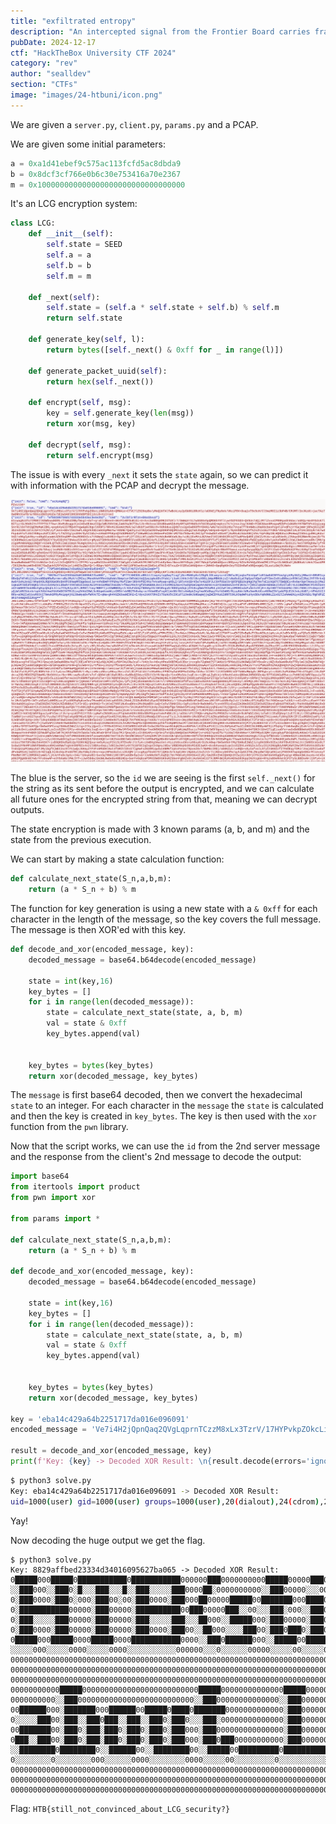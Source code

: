 ```yaml
---
title: "exfiltrated entropy"
description: "An intercepted signal from the Frontier Board carries fragments of hidden directives, veiled in layers of complexity. Unlocking its secrets could reveal their plans and disrupt their control. Will you decipher the commands and turn the tide in the struggle for the Frontier?"
pubDate: 2024-12-17
ctf: "HackTheBox University CTF 2024"
category: "rev"
author: "sealldev"
section: "CTFs"
image: "images/24-htbuni/icon.png"
---
```




We are given a `server.py`, `client.py`, `params.py` and a PCAP.

We are given some initial parameters:
```python
a = 0xa1d41ebef9c575ac113fcfd5ac8dbda9
b = 0x8dcf3cf766e0b6c30e753416a70e2367
m = 0x100000000000000000000000000000000
```

It's an LCG encryption system:
```python
class LCG:
    def __init__(self):
        self.state = SEED
        self.a = a
        self.b = b
        self.m = m
    
    def _next(self):
        self.state = (self.a * self.state + self.b) % self.m
        return self.state
    
    def generate_key(self, l):
        return bytes([self._next() & 0xff for _ in range(l)])

    def generate_packet_uuid(self):
        return hex(self._next())

    def encrypt(self, msg):
        key = self.generate_key(len(msg))
        return xor(msg, key)

    def decrypt(self, msg):
        return self.encrypt(msg)
```

The issue is with every `_next` it sets the `state` again, so we can predict it with information with the PCAP and decrypt the message.

![cryptopcap.png](images/24-htbuni/cryptopcap.png)

The blue is the server, so the `id` we are seeing is the first `self._next()` for the string as its sent before the output is encrypted, and we can calculate all future ones for the encrypted string from that, meaning we can decrypt outputs.

The state encryption is made with 3 known params (a, b, and m) and the state from the previous execution.

We can start by making a state calculation function:
```python
def calculate_next_state(S_n,a,b,m):
    return (a * S_n + b) % m
```

The function for key generation is using a new state with a `& 0xff` for each character in the length of the message, so the key covers the full message. The message is then XOR'ed with this key.

```python
def decode_and_xor(encoded_message, key):
    decoded_message = base64.b64decode(encoded_message)
    
    state = int(key,16)
    key_bytes = []
    for i in range(len(decoded_message)):
        state = calculate_next_state(state, a, b, m)
        val = state & 0xff
        key_bytes.append(val)
        
    
    key_bytes = bytes(key_bytes)
    return xor(decoded_message, key_bytes)
```

The `message` is first base64 decoded, then we convert the hexadecimal `state` to an integer. For each character in the `message` the `state` is calculated and then the key is created in `key_bytes`. The key is then used with the `xor` function from the `pwn` library.

Now that the script works, we can use the `id` from the 2nd server message and the response from the client's 2nd message to decode the output:
```python
import base64
from itertools import product
from pwn import xor

from params import *

def calculate_next_state(S_n,a,b,m):
    return (a * S_n + b) % m

def decode_and_xor(encoded_message, key):
    decoded_message = base64.b64decode(encoded_message)
    
    state = int(key,16)
    key_bytes = []
    for i in range(len(decoded_message)):
        state = calculate_next_state(state, a, b, m)
        val = state & 0xff
        key_bytes.append(val)
        
    
    key_bytes = bytes(key_bytes)
    return xor(decoded_message, key_bytes)

key = 'eba14c429a64b2251717da016e096091'
encoded_message = 'Ve7i4H2jQpnQaq2QVgLqprnTCzzM8xLx3TzrV/17HYPvkpZOkcLiOWhXSybh+QMNAie+CTVC7lZ928epBo/yMoQ1KfAlfwBckLny2pSb86i8RcHlz/aG9kEjfNy8ek/VKciP0V+Duq1xT9c5cH/Cl5mzM0I1z3bP4B/CMJMf/2eJKzdt+jucTAz7OwONh3twYB/a/R0nzzBG5iKUZe/SE2wSA8lDHCbh8dOP5DIj2cLR+XiIrooI'

result = decode_and_xor(encoded_message, key)
print(f'Key: {key} -> Decoded XOR Result: \n{result.decode(errors='ignore')}')
```

```bash
$ python3 solve.py
Key: eba14c429a64b2251717da016e096091 -> Decoded XOR Result: 
uid=1000(user) gid=1000(user) groups=1000(user),20(dialout),24(cdrom),25(floppy),27(sudo),29(audio),30(dip),44(video),46(plugdev),106(netdev),110(lpadmin),114(bluetooth),116(scanner)
```
Yay!

Now decoding the huge output we get the flag.

```
$ python3 solve.py
Key: 8829affbed23334d34016095627ba065 -> Decoded XOR Result: 
0█████000█████0███████████0███████████000000███0000000000█████00000███00████00████000000000000000000000000000000000█████00000000000000000000000000000000000000000000000000000000███00000000000000000000000000000000000█████0000000000
░░███000░░███0░█░░░███░░░█░░███░░░░░███0000██░0000000000░░███00000░░░00░░███0░░███00000000000000000000000000000000░░███00000000000000000000000000000000000000000000000000000000░░░00000000000000000000000000000000000░░███00000000000
0░███0000░███0░000░███00░00░███0000░███000██00000█████00███████000████00░███00░███000000000000████████0000██████00███████00000000000000██████000██████00████████000█████0█████0████00████████0000██████000██████000███████00000000000
0░███████████00000░███00000░██████████00███00000███░░00░░░███░000░░███00░███00░███00000000000░░███░░███00███░░███░░░███░00000000000000███░░███0███░░███░░███░░███0░░███0░░███0░░███0░░███░░███00███░░███0███░░███0███░░███00000000000
0░███░░░░░███00000░███00000░███░░░░░███░░░██000░░█████000░███00000░███00░███00░███000000000000░███0░███0░███0░███00░███00000000000000░███0░░░0░███0░███0░███0░███00░███00░███00░███00░███0░███0░███0░░░0░███████0░███0░███00000000000
0░███0000░███00000░███00000░███0000░███00░░██000░░░░███00░███0███0░███00░███00░███000000000000░███0░███0░███0░███00░███0███0000000000░███00███░███0░███0░███0░███00░░███0███000░███00░███0░███0░███00███░███░░░00░███0░███00000000000
0█████000█████0000█████0000███████████0000░░███0██████000░░█████00█████0█████0█████0█████████0████0█████░░██████000░░█████00█████████░░██████0░░██████00████0█████00░░█████0000█████0████0█████░░██████0░░██████0░░████████0█████████
░░░░░000░░░░░0000░░░░░0000░░░░░░░░░░░000000░░░0░░░░░░00000░░░░░00░░░░░0░░░░░0░░░░░0░░░░░░░░░0░░░░0░░░░░00░░░░░░00000░░░░░00░░░░░░░░░00░░░░░░000░░░░░░00░░░░0░░░░░0000░░░░░0000░░░░░0░░░░0░░░░░00░░░░░░000░░░░░░000░░░░░░░░0░░░░░░░░░0
0000000000000000000000000000000000000000000000000000000000000000000000000000000000000000000000000000000000000000000000000000000000000000000000000000000000000000000000000000000000000000000000000000000000000000000000000000000000000
0000000000000000000000000000000000000000000000000000000000000000000000000000000000000000000000000000000000000000000000000000000000000000000000000000000000000000000000000000000000000000000000000000000000000000000000000000000000000
0000000000000000000000000000000000000000000000000000000000000000000000000000000000000000000000000000000000000000000000000000000000000000000000000000000000000000000000000000000000000000000000000000000000000000000000000000000000000
00000000000█████00000000000000000000000000█████00000000000000█████000000000█████████0000█████████000000000000000000000000000000000000000000000000000000000000███000█████0000000000000000███████00███000000000000000000000000000000000
0000000000░░███00000000000000000000000000░░███00000000000000░░███000000000███░░░░░███00███░░░░░███0000000000000000000000000000000000000000000000000000000000░░░000░░███0000000000000000███░░░███░░░██00000000000000000000000000000000
00██████000░███████000██████00█████0████0███████0000000000000░███00000000███00000░░░00███00000░░░0000000000000█████000██████000██████00█████0████0████████00████00███████000█████0████░░░000░███00░░██0000000000000000000000000000000
0░░░░░███00░███░░███0███░░███░░███0░███0░░░███░00000000000000░███0000000░███000000000░███00000000000000000000███░░000███░░███0███░░███░░███0░███0░░███░░███░░███0░░░███░000░░███0░███000███████0000░░███00000000000000000000000000000
00███████00░███0░███░███0░███0░███0░███000░███000000000000000░███0000000░███000000000░███0000█████0000000000░░█████0░███████0░███0░░░00░███0░███00░███0░░░00░███000░███00000░███0░███00░███░░░000000██░000000000000000000000000000000
0███░░███00░███0░███░███0░███0░███0░███000░███0███00000000000░███000000█░░███00000███░░███00░░███000000000000░░░░███░███░░░00░███00███0░███0░███00░███000000░███000░███0███0░███0░███00░░░000000000██00000000000000000000000000000000
░░████████0████████0░░██████00░░████████00░░█████00█████████0███████████0░░█████████00░░█████████00█████████0██████0░░██████0░░██████00░░████████0█████00000█████00░░█████00░░███████000███000000███000000000000000000000000000000000
0░░░░░░░░0░░░░░░░░000░░░░░░0000░░░░░░░░0000░░░░░00░░░░░░░░░0░░░░░░░░░░░000░░░░░░░░░0000░░░░░░░░░00░░░░░░░░░0░░░░░░000░░░░░░000░░░░░░0000░░░░░░░░0░░░░░00000░░░░░0000░░░░░0000░░░░░███00░░░000000░░░0000000000000000000000000000000000
00000000000000000000000000000000000000000000000000000000000000000000000000000000000000000000000000000000000000000000000000000000000000000000000000000000000000000000000000000███0░███000000000000000000000000000000000000000000000000
0000000000000000000000000000000000000000000000000000000000000000000000000000000000000000000000000000000000000000000000000000000000000000000000000000000000000000000000000000░░██████0000000000000000000000000000000000000000000000000
00000000000000000000000000000000000000000000000000000000000000000000000000000000000000000000000000000000000000000000000000000000000000000000000000000000000000000000000000000░░░░░░00000000000000000000000000000000000000000000000000
```

Flag: `HTB{still_not_convinced_about_LCG_security?}`